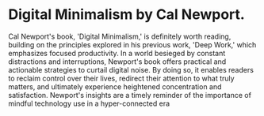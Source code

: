 # Digital Minimalism by Cal Newport.


Cal Newport's book, 'Digital Minimalism,' is definitely worth reading, building on the principles explored in his previous work, 'Deep Work,' which emphasizes focused productivity. In a world besieged by constant distractions and interruptions, Newport's book offers practical and actionable strategies to curtail digital noise. By doing so, it enables readers to reclaim control over their lives, redirect their attention to what truly matters, and ultimately experience heightened concentration and satisfaction. Newport's insights are a timely reminder of the importance of mindful technology use in a hyper-connected era

